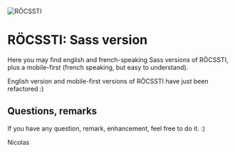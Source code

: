 <img src="http://rocssti.net/layout/images/rocssti_logo.png" alt="RÖCSSTI" />

# RÖCSSTI: Sass version

Here you may find english and french-speaking Sass versions of RÖCSSTI, plus a mobile-first (french speaking, but easy to understand).

English version and mobile-first versions of RÖCSSTI have just been refactored :)


## Questions, remarks

If you have any question, remark, enhancement, feel free to do it. :)


Nicolas
